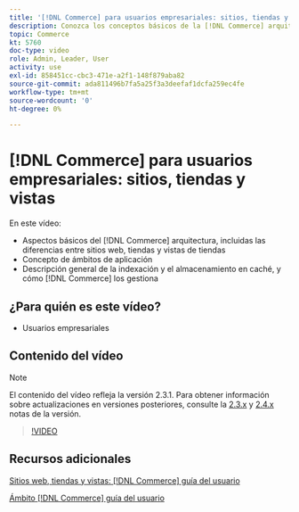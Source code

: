 ```yaml
---
title: '[!DNL Commerce] para usuarios empresariales: sitios, tiendas y vistas'
description: Conozca los conceptos básicos de la [!DNL Commerce] arquitectura, incluidas las diferencias entre sitios web, tiendas, vistas de tiendas y ámbitos de aplicaciones. Comprenda la indexación y el almacenamiento en caché.
topic: Commerce
kt: 5760
doc-type: video
role: Admin, Leader, User
activity: use
exl-id: 858451cc-cbc3-471e-a2f1-148f879aba82
source-git-commit: ada811496b7fa5a25f3a3deefaf1dcfa259ec4fe
workflow-type: tm+mt
source-wordcount: '0'
ht-degree: 0%

---
```


# [!DNL Commerce] para usuarios empresariales: sitios, tiendas y vistas

En este vídeo:

- Aspectos básicos del [!DNL Commerce] arquitectura, incluidas las diferencias entre sitios web, tiendas y vistas de tiendas
- Concepto de ámbitos de aplicación
- Descripción general de la indexación y el almacenamiento en caché, y cómo [!DNL Commerce] los gestiona

## ¿Para quién es este vídeo?

- Usuarios empresariales

## Contenido del vídeo

>[!NOTE]
>
>El contenido del vídeo refleja la versión 2.3.1. Para obtener información sobre actualizaciones en versiones posteriores, consulte la [ 2.3.x](https://devdocs.magento.com/guides/v2.3/release-notes/bk-release-notes.html) y [2.4.x](https://devdocs.magento.com/guides/v2.4/release-notes/bk-release-notes.html) notas de la versión.

>[!VIDEO](https://video.tv.adobe.com/v/35945?quality=12&learn=on)

## Recursos adicionales

[Sitios web, tiendas y vistas: [!DNL Commerce] guía del usuario](https://docs.magento.com/user-guide/stores/websites-stores-views.html)

[Ámbito [!DNL Commerce] guía del usuario](https://docs.magento.com/user-guide/configuration/scope.html)
